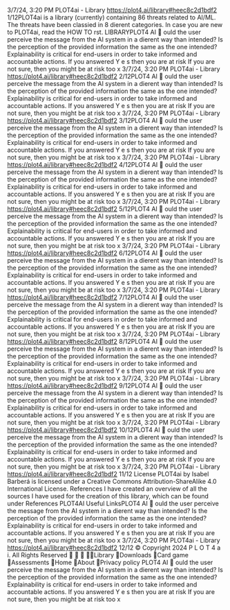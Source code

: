 3/7/24, 3:20 PM PLOT4ai - Library
https://plot4.ai/library#heec8c2d1bdf2 1/12PLOT4ai is a library (currently) containing 86 threats related to
AI/ML. The threats have been classi ed in 8 di erent categories.
In case you are new to PLOT4ai, read the HOW TO  rst.
LIBRARYPLOT4
AI 
ould the user perceive the message from the AI system
in a di erent way than intended?
Is the perception of the provided information the same as the one intended?
Explainability is critical for end-users in order to take informed and accountable actions.
If you answered Y e s then you are at risk
If you are not sure, then you might be at risk too
x
3/7/24, 3:20 PM PLOT4ai - Library
https://plot4.ai/library#heec8c2d1bdf2 2/12PLOT4
AI 
ould the user perceive the message from the AI system
in a di erent way than intended?
Is the perception of the provided information the same as the one intended?
Explainability is critical for end-users in order to take informed and accountable actions.
If you answered Y e s then you are at risk
If you are not sure, then you might be at risk too
x
3/7/24, 3:20 PM PLOT4ai - Library
https://plot4.ai/library#heec8c2d1bdf2 3/12PLOT4
AI 
ould the user perceive the message from the AI system
in a di erent way than intended?
Is the perception of the provided information the same as the one intended?
Explainability is critical for end-users in order to take informed and accountable actions.
If you answered Y e s then you are at risk
If you are not sure, then you might be at risk too
x
3/7/24, 3:20 PM PLOT4ai - Library
https://plot4.ai/library#heec8c2d1bdf2 4/12PLOT4
AI 
ould the user perceive the message from the AI system
in a di erent way than intended?
Is the perception of the provided information the same as the one intended?
Explainability is critical for end-users in order to take informed and accountable actions.
If you answered Y e s then you are at risk
If you are not sure, then you might be at risk too
x
3/7/24, 3:20 PM PLOT4ai - Library
https://plot4.ai/library#heec8c2d1bdf2 5/12PLOT4
AI 
ould the user perceive the message from the AI system
in a di erent way than intended?
Is the perception of the provided information the same as the one intended?
Explainability is critical for end-users in order to take informed and accountable actions.
If you answered Y e s then you are at risk
If you are not sure, then you might be at risk too
x
3/7/24, 3:20 PM PLOT4ai - Library
https://plot4.ai/library#heec8c2d1bdf2 6/12PLOT4
AI 
ould the user perceive the message from the AI system
in a di erent way than intended?
Is the perception of the provided information the same as the one intended?
Explainability is critical for end-users in order to take informed and accountable actions.
If you answered Y e s then you are at risk
If you are not sure, then you might be at risk too
x
3/7/24, 3:20 PM PLOT4ai - Library
https://plot4.ai/library#heec8c2d1bdf2 7/12PLOT4
AI 
ould the user perceive the message from the AI system
in a di erent way than intended?
Is the perception of the provided information the same as the one intended?
Explainability is critical for end-users in order to take informed and accountable actions.
If you answered Y e s then you are at risk
If you are not sure, then you might be at risk too
x
3/7/24, 3:20 PM PLOT4ai - Library
https://plot4.ai/library#heec8c2d1bdf2 8/12PLOT4
AI 
ould the user perceive the message from the AI system
in a di erent way than intended?
Is the perception of the provided information the same as the one intended?
Explainability is critical for end-users in order to take informed and accountable actions.
If you answered Y e s then you are at risk
If you are not sure, then you might be at risk too
x
3/7/24, 3:20 PM PLOT4ai - Library
https://plot4.ai/library#heec8c2d1bdf2 9/12PLOT4
AI 
ould the user perceive the message from the AI system
in a di erent way than intended?
Is the perception of the provided information the same as the one intended?
Explainability is critical for end-users in order to take informed and accountable actions.
If you answered Y e s then you are at risk
If you are not sure, then you might be at risk too
x
3/7/24, 3:20 PM PLOT4ai - Library
https://plot4.ai/library#heec8c2d1bdf2 10/12PLOT4
AI 
ould the user perceive the message from the AI system
in a di erent way than intended?
Is the perception of the provided information the same as the one intended?
Explainability is critical for end-users in order to take informed and accountable actions.
If you answered Y e s then you are at risk
If you are not sure, then you might be at risk too
x
3/7/24, 3:20 PM PLOT4ai - Library
https://plot4.ai/library#heec8c2d1bdf2 11/12
License
PLOT4ai by Isabel Barberá is licensed under a Creative Commons
Attribution-ShareAlike 4.0 International License.
References
I have created an overview of all the sources I have used for the
creation of this library, which can be found under References
PLOT4AI
Useful LinksPLOT4
AI 
ould the user perceive the message from the AI system
in a di erent way than intended?
Is the perception of the provided information the same as the one intended?
Explainability is critical for end-users in order to take informed and accountable actions.
If you answered Y e s then you are at risk
If you are not sure, then you might be at risk too
x
3/7/24, 3:20 PM PLOT4ai - Library
https://plot4.ai/library#heec8c2d1bdf2 12/12
© Copyright 2024 P L O T 4 a i. All Rights Reserved
   Library
Downloads
Card game
Assessments
Home
About
Privacy policy PLOT4
AI 
ould the user perceive the message from the AI system
in a di erent way than intended?
Is the perception of the provided information the same as the one intended?
Explainability is critical for end-users in order to take informed and accountable actions.
If you answered Y e s then you are at risk
If you are not sure, then you might be at risk too
x
